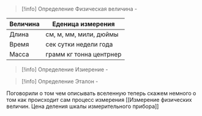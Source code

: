 
> [!info] Определение
> Физическая величина -

|Величина|Еденица измерения|
|-|-|
|Длина|см, м, мм, мили, дюймы|
|Время|сек сутки недели года|
|Масса|грамм кг тонна центрнер


> [!info] Определение
> Изиерение - 

> [!info] Определение
> Эталон -

Поговорили о том чем описывать вселенную теперь скажем немного о том как происходит сам процесс измерения [[Измерение физических величин. Цена деления шкалы измерительного прибора]]
